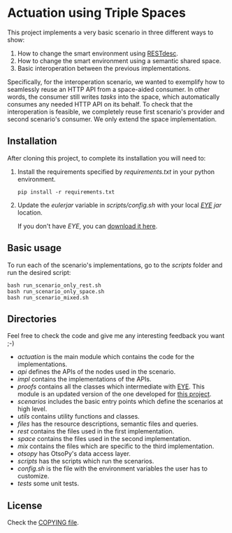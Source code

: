 Actuation using Triple Spaces
=============================

This project implements a very basic scenario in three different ways to show:

 1. How to change the smart environment using [RESTdesc](http://restdesc.org).
 1. How to change the smart environment using a semantic shared space.
 1. Basic interoperation between the previous implementations.


Specifically, for the interoperation scenario, we wanted to exemplify how to seamlessly reuse an HTTP API from a space-aided consumer.
In other words, the consumer still writes _tasks_ into the space, which automatically consumes any needed HTTP API on its behalf.
To check that the interoperation is feasible, we completely reuse first scenario's provider and second scenario's consumer.
We only extend the space implementation.


Installation
------------

After cloning this project, to complete its installation you will need to:

 1. Install the requirements specified by _requirements.txt_ in your python environment.

        pip install -r requirements.txt

 2. Update the _eulerjar_ variable in _scripts/config.sh_ with your local _[EYE](http://eulersharp.sourceforge.net/) jar_ location.
    
    If you don't have _EYE_, you can [download it here](http://sourceforge.net/projects/eulersharp/files/eulersharp/).


Basic usage
-----------

To run each of the scenario's implementations, go to the _scripts_ folder and run the desired script:

    bash run_scenario_only_rest.sh
    bash run_scenario_only_space.sh
    bash run_scenario_mixed.sh


Directories
-----------

Feel free to check the code and give me any interesting feedback you want ;-)

 * _actuation_ is the main module which contains the code for the implementations.
  * _api_ defines the APIs of the nodes used in the scenario.
  * _impl_ contains the implementations of the APIs.
  * _proofs_ contains all the classes which intermediate with [EYE](http://eulersharp.sourceforge.net/).
   This module is an updated version of the one developed for [this project](https://github.com/gomezgoiri/actuationInSpaceThroughRESTdesc).
  * _scenarios_ includes the basic entry points which define the scenarios at high level.
  * _utils_ contains utility functions and classes.
 * _files_ has the resource descriptions, semantic files and queries.
  * _rest_ contains the files used in the first implementation.
  * _space_ contains the files used in the second implementation.
  * _mix_ contains the files which are specific to the third implementation.
 * _otsopy_ has OtsoPy's data access layer.
 * _scripts_ has the scripts which run the scenarios.
  * _config.sh_ is the file with the environment variables the user has to customize.
 * _tests_ some unit tests.


License
-------

Check the [COPYING file](https://github.com/gomezgoiri/actuationOnTripleSpace/blob/master/COPYING).
